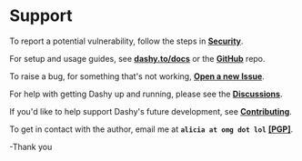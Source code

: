 # Support

To report a potential vulnerability, follow the steps in **[Security](https://github.com/Lissy93/dashy/blob/master/.github/SECURITY.md#reporting-a-security-issue)**.

For setup and usage guides, see **[dashy.to/docs](https://dashy.to/)** or the **[GitHub](https://github.com/Lissy93/dashy)** repo.

To raise a bug, for something that's not working, **[Open a new Issue](https://github.com/Lissy93/dashy/issues/new/choose)**.

For help with getting Dashy up and running, please see the **[Discussions](https://github.com/Lissy93/dashy/discussions)**.

If you'd like to help support Dashy's future development, see **[Contributing](https://github.com/Lissy93/dashy/blob/master/docs/contributing.md)**.

To get in contact with the author, email me at **`alicia at omg dot lol`** **[[PGP]](https://keybase.io/aliciasykes/pgp_keys.asc?fingerprint=0688f8d34587d954e9e51fb8fedb68f55c0283a7)**.

-Thank you